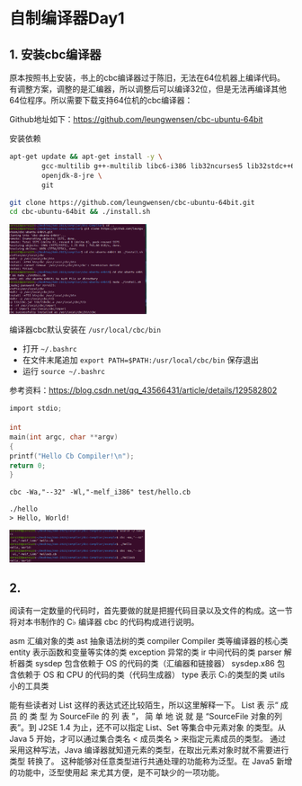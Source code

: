 # 自制编译器Day1

## 1. 安装cbc编译器

原本按照书上安装，书上的cbc编译器过于陈旧，无法在64位机器上编译代码。有调整方案，调整的是汇编器，所以调整后可以编译32位，但是无法再编译其他64位程序。所以需要下载支持64位机的cbc编译器：

Github地址如下：https://github.com/leungwensen/cbc-ubuntu-64bit

安装依赖

```bash
apt-get update && apt-get install -y \
        gcc-multilib g++-multilib libc6-i386 lib32ncurses5 lib32stdc++6 \
        openjdk-8-jre \
        git
```

```bash
git clone https://github.com/leungwensen/cbc-ubuntu-64bit.git
cd cbc-ubuntu-64bit && ./install.sh
```

<img src="pic/pic1/1.png" alt="1" style="zoom: 33%;" />

编译器cbc默认安装在 `/usr/local/cbc/bin`

- 打开 `~/.bashrc`
- 在文件末尾追加 `export PATH=$PATH:/usr/local/cbc/bin` 保存退出
- 运行 `source ~/.bashrc`

参考资料：https://blog.csdn.net/qq_43566431/article/details/129582802

```c
import stdio;
 
int
main(int argc, char **argv)
{
printf("Hello Cb Compiler!\n");
return 0;
}
```



```
cbc -Wa,"--32" -Wl,"-melf_i386" test/hello.cb
```


```
./hello
> Hello, World!
```

<img src="pic/pic1/2.png" alt="2" style="zoom:33%;" />



## 2. 

阅读有一定数量的代码时，首先要做的就是把握代码目录以及文件的构成。这一节将对本书制作的 C♭ 编译器 cbc 的代码构成进行说明。

asm 汇编对象的类
ast 抽象语法树的类
compiler Compiler 类等编译器的核心类
entity 表示函数和变量等实体的类
exception 异常的类
ir 中间代码的类
parser 解析器类
sysdep 包含依赖于 OS 的代码的类（汇编器和链接器）
sysdep.x86 包含依赖于 OS 和 CPU 的代码的类（代码生成器）
type 表示 C♭的类型的类
utils 小的工具类

能有些读者对 List<SourceFile> 这样的表达式还比较陌生，所以这里解释一下。
List<SourceFile> 表 示“ 成 员 的 类 型 为 SourceFile 的 列 表 ”， 简 单 地 说 就 是
“SourceFile 对象的列表”。到 J2SE 1.4 为止，还不可以指定 List、Set 等集合中元素对象
的类型。从 Java 5 开始，才可以通过集合类名 < 成员类名 > 来指定元素成员的类型。
通过采用这种写法，Java 编译器就知道元素的类型，在取出元素对象时就不需要进行类型
转换了。
这种能够对任意类型进行共通处理的功能称为泛型。在 Java5 新增的功能中，泛型使用起
来尤其方便，是不可缺少的一项功能。
